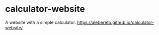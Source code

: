 # calculator-website
A website with a simple calculator.
https://alebereto.github.io/calculator-website/
